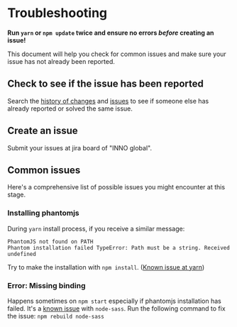# Troubleshooting

**Run `yarn` or `npm update` twice and ensure no errors _before_ creating an
issue!**

This document will help you check for common issues and make sure your issue has
not already been reported.

## Check to see if the issue has been reported

Search the
[history of changes](https://github.com/ec-europa/europa-component-library/pulls)
and [issues](https://github.com/ec-europa/europa-component-library/issues) to
see if someone else has already reported or solved the same issue.

## Create an issue

Submit your issues at jira board of "INNO global".

## Common issues

Here's a comprehensive list of possible issues you might encounter at this
stage.

### Installing phantomjs

During `yarn` install process, if you receive a similar message:

```shell
PhantomJS not found on PATH
Phantom installation failed TypeError: Path must be a string. Received undefined
```

Try to make the installation with `npm install`.
([Known issue at yarn](https://github.com/yarnpkg/yarn/issues/987))

### Error: Missing binding

Happens sometimes on `npm start` especially if phantomjs installation has
failed. It's a [known issue](https://github.com/sass/node-sass/issues/1527) with
`node-sass`. Run the following command to fix the issue: `npm rebuild node-sass`
